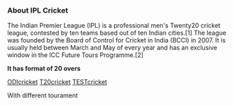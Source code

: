 ### About IPL Cricket

The Indian Premier League (IPL) is a professional men's Twenty20 cricket league, contested by ten teams based out of ten Indian cities.[1] The league was founded by the Board of Control for Cricket in India (BCCI) in 2007. It is usually held between March and May of every year and has an exclusive window in the ICC Future Tours Programme.[2]


**It has format of 20 overs** 

[ODIcricket](ODIcricket.md)
[T20cricket](T20cricket.md)
[TESTcricket](TESTcricket.md)

With different tourament 
